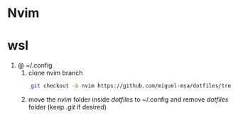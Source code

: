 # Nvim
# wsl
1. @ ~/.config
    1. clone nvim branch
    ```bash
        git checkout -b nvim https://github.com/miguel-msa/dotfiles/tree/terminal_emulator
    ```
    2. move the _nvim_ folder inside _dotfiles_ to ~/.config and remove _dotfiles_ folder (keep _.git_ if desired)

